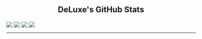 <center>
  <h2>DeLuxe's GitHub Stats</h2>
</center>

<a>
  <img align="center" src="https://komarev.com/ghpvc/?username=DeLuxe1337001&label=Visitor%20count&color=bf8de2&style=flat"/>
  <img align="center" src="https://yip.su/2892z6"/>
</a>
<a>
  <img align="center" src="https://github-readme-stats.vercel.app/api?username=DeLuxe1337001&count_private=true&show_icons=true&theme=material-palenight"/>
</a>
<a>
  <img align="center" src="https://github-readme-stats.vercel.app/api/top-langs/?username=DeLuxe1337001&exclude_repo=Pixel-Tamers-RE&theme=material-palenight&layout=compact"/>
</a>
<hr>
